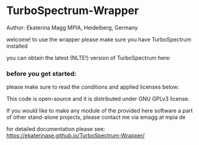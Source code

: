 # TurboSpectrum-Wrapper
Author: Ekaterina Magg
MPIA, Heidelberg, Germany

welcome!
to use the wrapper please make sure you have TurboSpectrum installed

you can obtain the latest (NLTE!) version of TurboSpectrum here:

### before you get started:
please make sure to read the conditions and applied licenses below:

This code is open-source and it is distributed under GNU GPLv3 license.

If you would like to make any module of the provided here software a part of other stand-alone projects, 
please contact me via emagg at mpia de

for detailed documentation please see:
https://ekaterinase.github.io/TurboSpectrum-Wrapper/

